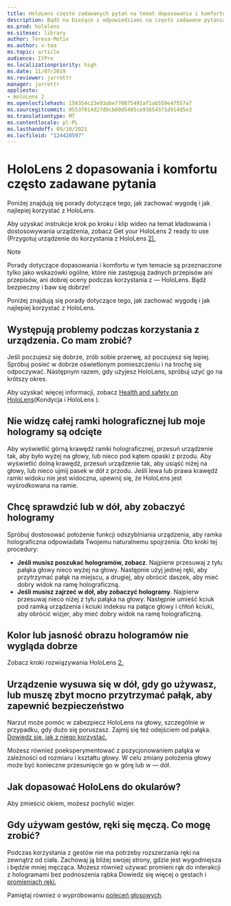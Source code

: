 ```yaml
---
title: HoloLens często zadawanych pytań na temat dopasowania i komfortu HoloLens 2
description: Bądź na bieżąco z odpowiedziami na często zadawane pytania dotyczące dopasowania urządzenia do HoloLens 2 i pozostania wygodne w doświadczeniach rzeczywistości mieszanej.
ms.prod: hololens
ms.sitesec: library
author: Teresa-Motiv
ms.author: v-tea
ms.topic: article
audience: ItPro
ms.localizationpriority: high
ms.date: 11/07/2019
ms.reviewer: jarrettr
manager: jarrettr
appliesto:
- HoloLens 2
ms.openlocfilehash: 158354c23e93abe770875491af1ab559e47557a7
ms.sourcegitcommit: 05537014d27d9cb60d5485ce93654371d914d5e3
ms.translationtype: MT
ms.contentlocale: pl-PL
ms.lasthandoff: 09/10/2021
ms.locfileid: "124428597"
---
```

# <a name="hololens-2-fit-and-comfort-frequently-asked-questions"></a>HoloLens 2 dopasowania i komfortu często zadawane pytania

Poniżej znajdują się porady dotyczące tego, jak zachować wygodę i jak najlepiej korzystać z HoloLens.

Aby uzyskać instrukcje krok po kroku i klip wideo na temat kładowania i dostosowywania urządzenia, zobacz Get your HoloLens 2 ready to use (Przygotuj urządzenie do korzystania z HoloLens [2).](hololens2-setup.md)

> [!NOTE]
> Porady dotyczące dopasowania i komfortu w tym temacie są przeznaczone tylko jako wskazówki ogólne, które nie zastępują żadnych przepisów ani przepisów, ani dobrej oceny podczas korzystania z &mdash; HoloLens. Bądź bezpieczny i baw się dobrze!

Poniżej znajdują się porady dotyczące tego, jak zachować wygodę i jak najlepiej korzystać z HoloLens.

## <a name="im-experiencing-discomfort-when-i-use-my-device-what-should-i-do"></a>Występują problemy podczas korzystania z urządzenia. Co mam zrobić?

Jeśli poczujesz się dobrze, zrób sobie przerwę, aż poczujesz się lepiej. Spróbuj posieć w dobrze oświetlonym pomieszczeniu i na trochę się odpoczywać. Następnym razem, gdy użyjesz HoloLens, spróbuj użyć go na krótszy okres.

Aby uzyskać więcej informacji, zobacz [Health and safety on HoloLens](https://go.microsoft.com/fwlink/p/?LinkId=746661)(Kondycja i HoloLens ).

## <a name="i-cant-see-the-whole-holographic-frame-or-my-holograms-are-cut-off"></a>Nie widzę całej ramki holograficznej lub moje hologramy są odcięte

Aby wyświetlić górną krawędź ramki holograficznej, przesuń urządzenie tak, aby było wyżej na głowy, lub nieco pod kątem opaski z przodu. Aby wyświetlić dolną krawędź, przesuń urządzenie tak, aby usiąść niżej na głowy, lub nieco ujmij pasek w dół z przodu. Jeśli lewa lub prawa krawędź ramki widoku nie jest widoczna, upewnij się, że HoloLens jest wyśrodkowana na ramie.

## <a name="i-need-to-look-up-or-down-to-see-holograms"></a>Chcę sprawdzić lub w dół, aby zobaczyć hologramy

Spróbuj dostosować położenie funkcji odszyblniania urządzenia, aby ramka holograficzna odpowiadała Twojemu naturalnemu spojrzenia. Oto kroki tej procedury:

- **Jeśli musisz poszukać hologramów, zobacz**. Najpierw przesuwaj z tyłu pałąka głowy nieco wyżej na głowy. Następnie użyj jednej ręki, aby przytrzymać pałąk na miejscu, a drugiej, aby obrócić daszek, aby mieć dobry widok na ramę holograficzną.
- **Jeśli musisz zajrzeć w dół, aby zobaczyć hologramy**. Najpierw przesuwaj nieco niżej z tyłu pałąka na głowy. Następnie umieść kciuk pod ramką urządzenia i kciuki indeksu na pałące głowy i chłoń kciuki, aby obrócić wizjer, aby mieć dobry widok na ramę holograficzną.

## <a name="hologram-image-color-or-brightness-does-not-look-right"></a>Kolor lub jasność obrazu hologramów nie wygląda dobrze

Zobacz kroki rozwiązywania HoloLens [2.](hololens2-display.md)

## <a name="the-device-slides-down-when-im-using-it-or-i-need-to-make-the-headband-too-tight-to-keep-it-secure"></a>Urządzenie wysuwa się w dół, gdy go używasz, lub muszę zbyt mocno przytrzymać pałąk, aby zapewnić bezpieczeństwo

Narzut może pomóc w zabezpiecz HoloLens na głowy, szczególnie w przypadku, gdy dużo się poruszasz. Zajmij się też odejściem od pałąka. [Dowiedz się, jak z niego korzystać.](hololens2-setup.md#adjust-fit)

Możesz również poeksperymentować z pozycjonowaniem pałąka w zależności od rozmiaru i kształtu głowy. W celu zmiany położenia głowy może być konieczne przesunięcie go w górę lub w &mdash; dół.

## <a name="how-can-i-adjust-hololens-to-fit-with-my-glasses"></a>Jak dopasować HoloLens do okularów?

Aby zmieścić okiem, możesz pochylić wizjer.

## <a name="my-arm-gets-tired-when-i-use-gestures-what-can-i-do"></a>Gdy używam gestów, ręki się męczą. Co mogę zrobić?

Podczas korzystania z gestów nie ma potrzeby rozszerzania ręki na zewnątrz od ciała. Zachowaj ją bliżej swojej strony, gdzie jest wygodniejsza i będzie mniej męcząca. Możesz również używać promieni rąk do interakcji z hologramami bez podnoszenia rąbka Dowiedz się więcej o gestach i [promieniach ręki.](hololens2-basic-usage.md#the-hand-tracking-frame)

Pamiętaj również o wypróbowaniu [poleceń głosowych](hololens-cortana.md).
